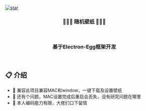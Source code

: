 [![star](https://gitee.com/dromara/electron-egg/badge/star.svg?theme=gvp)](https://gitee.com/dromara/electron-egg/stargazers)

<div align=center>
<h3>🎉🎉🎉 随机壁纸 🎉🎉🎉</h3>
</div>
<br>

<div align=center>
<h3><strong>基于Electron-Egg框架开发</strong></h3>
</div>
<br>

## 📋 介绍

- 🍩 兼容此项目兼容MAC和window，一键下载及设置壁纸
- 🍉 还有个问题，MAC设置完成后重启会丢失，没有研究问题在哪里
- 🌱 本人编码能力有限，大佬们口下留情
